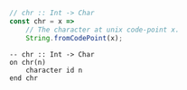 ```javascript
// chr :: Int -> Char
const chr = x =>
    // The character at unix code-point x.
    String.fromCodePoint(x);
```


```applescript
-- chr :: Int -> Char
on chr(n)
    character id n
end chr
```